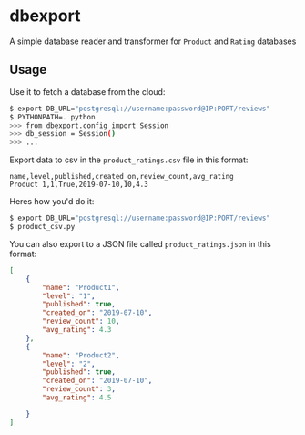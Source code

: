 # dbexport 

A simple database reader and transformer for `Product` and `Rating` databases

## Usage

Use it to fetch a database from the cloud:
``` bash
$ export DB_URL="postgresql://username:password@IP:PORT/reviews"
$ PYTHONPATH=. python
>>> from dbexport.config import Session
>>> db_session = Session()
>>> ...
```

Export data to csv in the `product_ratings.csv` file in this format:
``` csv
name,level,published,created_on,review_count,avg_rating
Product 1,1,True,2019-07-10,10,4.3
```

Heres how you'd do it:
``` bash
$ export DB_URL="postgresql://username:password@IP:PORT/reviews"
$ product_csv.py
```

You can also export to a JSON file called `product_ratings.json` in this format:
``` JSON
[
    {
        "name": "Product1",
        "level": "1",
        "published": true,
        "created_on": "2019-07-10",
        "review_count": 10,
        "avg_rating": 4.3
    },
    {
        "name": "Product2",
        "level": "2",
        "published": true,
        "created_on": "2019-07-10",
        "review_count": 3,
        "avg_rating": 4.5

    }
]
```





